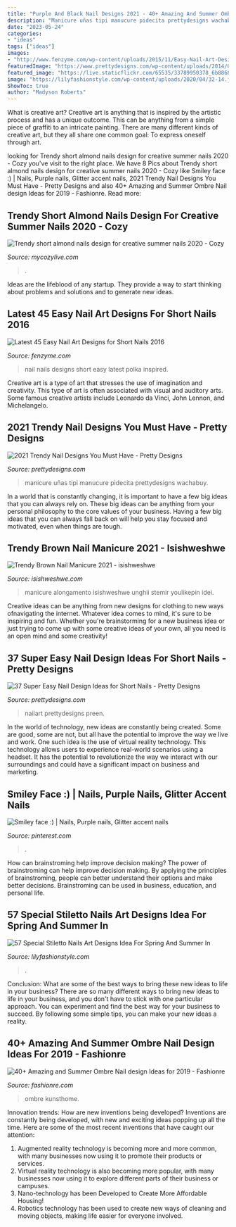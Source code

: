 ```yaml
---
title: "Purple And Black Nail Designs 2021 - 40+ Amazing And Summer Ombre Nail Design Ideas For 2019"
description: "Manicure uñas tipi manucure pidecita prettydesigns wachabuy"
date: "2023-05-24"
categories:
- "ideas"
tags: ["ideas"]
images:
- "http://www.fenzyme.com/wp-content/uploads/2015/11/Easy-Nail-Art-Designs-for-Short-Nails-2016-118.jpg"
featuredImage: "https://www.prettydesigns.com/wp-content/uploads/2014/03/Simple-Nails2.jpg"
featured_image: "https://live.staticflickr.com/65535/33789950378_6b8868d573_o.jpg"
image: "https://lilyfashionstyle.com/wp-content/uploads/2020/04/32-14.jpg"
ShowToc: true
author: "Madyson Roberts"
---
```



What is creative art?
Creative art is anything that is inspired by the artistic process and has a unique outcome. This can be anything from a simple piece of graffiti to an intricate painting. There are many different kinds of creative art, but they all share one common goal: To express oneself through art.

	

		
looking for Trendy short almond nails design for creative summer nails 2020 - Cozy you've visit to the right place. We have 8 Pics about Trendy short almond nails design for creative summer nails 2020 - Cozy like Smiley face :) | Nails, Purple nails, Glitter accent nails, 2021 Trendy Nail Designs You Must Have - Pretty Designs and also 40+ Amazing and Summer Ombre Nail design Ideas for 2019 - Fashionre. Read more:
		
    
## Trendy Short Almond Nails Design For Creative Summer Nails 2020 - Cozy

<img loading=lazy src="https://mycozylive.com/wp-content/uploads/2020/07/20-2.png" onerror="this.onerror=null;this.src='https://tse1.mm.bing.net/th?id=OIP.EPu1HlTNQZKkFPXoxYVl-AHaKI&amp;pid=15.1';" alt="Trendy short almond nails design for creative summer nails 2020 - Cozy">

_Source: mycozylive.com_

>. 

	

Ideas are the lifeblood of any startup. They provide a way to start thinking about problems and solutions and to generate new ideas.

    
## Latest 45 Easy Nail Art Designs For Short Nails 2016

<img loading=lazy src="http://www.fenzyme.com/wp-content/uploads/2015/11/Easy-Nail-Art-Designs-for-Short-Nails-2016-118.jpg" onerror="this.onerror=null;this.src='https://tse4.mm.bing.net/th?id=OIP.HoiYwNNJgE1YvsiI6tb4fAHaK_&amp;pid=15.1';" alt="Latest 45 Easy Nail Art Designs for Short Nails 2016">

_Source: fenzyme.com_

>nail nails designs short easy latest polka inspired. 

	

Creative art is a type of art that stresses the use of imagination and creativity. This type of art is often associated with visual and auditory arts. Some famous creative artists include Leonardo da Vinci, John Lennon, and Michelangelo.

    
## 2021 Trendy Nail Designs You Must Have - Pretty Designs

<img loading=lazy src="https://www.prettydesigns.com/wp-content/uploads/2014/03/Simple-Nails2.jpg" onerror="this.onerror=null;this.src='https://tse1.mm.bing.net/th?id=OIP.w2r_2rFTYuHm2uAWxlpeHgHaHZ&amp;pid=15.1';" alt="2021 Trendy Nail Designs You Must Have - Pretty Designs">

_Source: prettydesigns.com_

>manicure uñas tipi manucure pidecita prettydesigns wachabuy. 

	

In a world that is constantly changing, it is important to have a few big ideas that you can always rely on. These big ideas can be anything from your personal philosophy to the core values of your business. Having a few big ideas that you can always fall back on will help you stay focused and motivated, even when things are tough.

    
## Trendy Brown Nail Manicure 2021 - Isishweshwe

<img loading=lazy src="https://isishweshwe.com/wp-content/uploads/2020/07/brown-nails-design-nailart-3.jpg" onerror="this.onerror=null;this.src='https://tse4.mm.bing.net/th?id=OIP.siT0QdtclX7LU2uOV5VegAHaHa&amp;pid=15.1';" alt="Trendy Brown Nail Manicure 2021 - isishweshwe">

_Source: isishweshwe.com_

>manicure alongamento isishweshwe unghii stemir youlikepin idei. 

	

Creative ideas can be anything from new designs for clothing to new ways ofnavigating the internet. Whatever idea comes to mind, it's sure to be inspiring and fun. Whether you're brainstorming for a new business idea or just trying to come up with some creative ideas of your own, all you need is an open mind and some creativity!

    
## 37 Super Easy Nail Design Ideas For Short Nails - Pretty Designs

<img loading=lazy src="https://www.prettydesigns.com/wp-content/uploads/2017/12/37-super-easy-nail-design-ideas-for-short-nails-9.jpg" onerror="this.onerror=null;this.src='https://tse3.mm.bing.net/th?id=OIP.XsENqbTLGfKMK_I4Ze-DmwHaHa&amp;pid=15.1';" alt="37 Super Easy Nail Design Ideas for Short Nails - Pretty Designs">

_Source: prettydesigns.com_

>nailart prettydesigns preen. 

	

In the world of technology, new ideas are constantly being created. Some are good, some are not, but all have the potential to improve the way we live and work. One such idea is the use of virtual reality technology. This technology allows users to experience real-world scenarios using a headset. It has the potential to revolutionize the way we interact with our surroundings and could have a significant impact on business and marketing.

    
## Smiley Face :) | Nails, Purple Nails, Glitter Accent Nails

<img loading=lazy src="https://i.pinimg.com/736x/62/8c/e0/628ce0d5034198704733343657632d30.jpg" onerror="this.onerror=null;this.src='https://tse3.mm.bing.net/th?id=OIP.v1JulJFkevFvzHjlvIgYtwHaNK&amp;pid=15.1';" alt="Smiley face :) | Nails, Purple nails, Glitter accent nails">

_Source: pinterest.com_

>. 

	

How can brainstroming help improve decision making?
The power of brainstroming can help improve decision making. By applying the principles of brainstroming, people can better understand their options and make better decisions. Brainstroming can be used in business, education, and personal life.

    
## 57 Special Stiletto Nails Art Designs Idea For Spring And Summer In

<img loading=lazy src="https://lilyfashionstyle.com/wp-content/uploads/2020/04/32-14.jpg" onerror="this.onerror=null;this.src='https://tse4.mm.bing.net/th?id=OIP.YdOiKvN2jFgXs178oW0bhwHaKY&amp;pid=15.1';" alt="57 Special Stiletto Nails Art Designs Idea For Spring And Summer In">

_Source: lilyfashionstyle.com_

>. 

	

Conclusion: What are some of the best ways to bring these new ideas to life in your business?
There are so many different ways to bring new ideas to life in your business, and you don't have to stick with one particular approach. You can experiment and find the best way for your business to succeed. By following some simple tips, you can make your new ideas a reality.

    
## 40+ Amazing And Summer Ombre Nail Design Ideas For 2019 - Fashionre

<img loading=lazy src="https://live.staticflickr.com/65535/33789950378_6b8868d573_o.jpg" onerror="this.onerror=null;this.src='https://tse3.mm.bing.net/th?id=OIP.eqlUeNBIMx54bwt8U_LrEQHaNX&amp;pid=15.1';" alt="40+ Amazing and Summer Ombre Nail design Ideas for 2019 - Fashionre">

_Source: fashionre.com_

>ombre kunsthome. 

	

Innovation trends: How are new inventions being developed?
Inventions are constantly being developed, with new and exciting ideas popping up all the time. Here are some of the most recent inventions that have caught our attention:
1. Augmented reality technology is becoming more and more common, with many businesses now using it to promote their products or services.
2. Virtual reality technology is also becoming more popular, with many businesses now using it to explore different parts of their business or campuses.
3. Nano-technology has been Developed to Create More Affordable Housing!
4. Robotics technology has been used to create new ways of cleaning and moving objects, making life easier for everyone involved.

